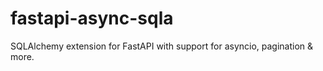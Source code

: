 # fastapi-async-sqla
SQLAlchemy extension for FastAPI with support for asyncio, pagination &amp; more.
